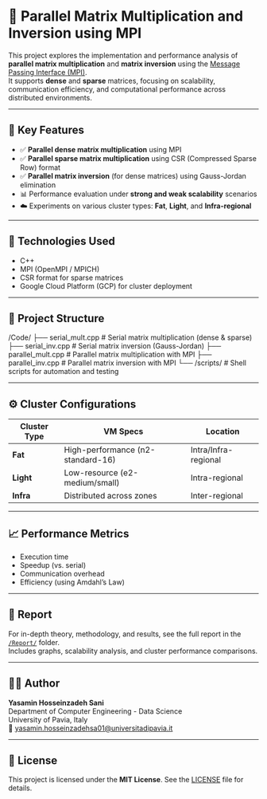 # 🧮 Parallel Matrix Multiplication and Inversion using MPI

This project explores the implementation and performance analysis of **parallel matrix multiplication** and **matrix inversion** using the [Message Passing Interface (MPI)](https://www.mpi-forum.org/).  
It supports **dense** and **sparse** matrices, focusing on scalability, communication efficiency, and computational performance across distributed environments.

---

## 🔑 Key Features

- ✅ **Parallel dense matrix multiplication** using MPI
- ✅ **Parallel sparse matrix multiplication** using CSR (Compressed Sparse Row) format
- ✅ **Parallel matrix inversion** (for dense matrices) using Gauss-Jordan elimination
- 📊 Performance evaluation under **strong and weak scalability** scenarios
- ☁️ Experiments on various cluster types: **Fat**, **Light**, and **Infra-regional**

---

## 🧰 Technologies Used

- C++  
- MPI (OpenMPI / MPICH)  
- CSR format for sparse matrices  
- Google Cloud Platform (GCP) for cluster deployment  

---

## 📁 Project Structure

/Code/
├── serial_mult.cpp # Serial matrix multiplication (dense & sparse)
├── serial_inv.cpp # Serial matrix inversion (Gauss-Jordan)
├── parallel_mult.cpp # Parallel matrix multiplication with MPI
├── parallel_inv.cpp # Parallel matrix inversion with MPI
└── /scripts/ # Shell scripts for automation and testing


---

## ⚙️ Cluster Configurations

| Cluster Type   | VM Specs                    | Location         |
|----------------|-----------------------------|------------------|
| **Fat**        | High-performance (n2-standard-16) | Intra/Infra-regional |
| **Light**      | Low-resource (e2-medium/small)   | Intra-regional     |
| **Infra**      | Distributed across zones     | Inter-regional    |

---

## 📈 Performance Metrics

- Execution time
- Speedup (vs. serial)
- Communication overhead
- Efficiency (using Amdahl’s Law)

---

## 📄 Report

For in-depth theory, methodology, and results, see the full report in the [`/Report/`](./Report) folder.  
Includes graphs, scalability analysis, and cluster performance comparisons.

---

## 👩‍💻 Author

**Yasamin Hosseinzadeh Sani**  
Department of Computer Engineering - Data Science  
University of Pavia, Italy  
📧 yasamin.hosseinzadehsa01@universitadipavia.it

---

## 📜 License

This project is licensed under the **MIT License**. See the [LICENSE](./LICENSE) file for details.
